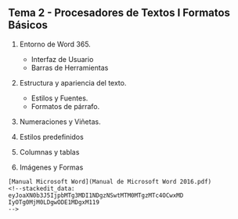 ## **Tema 2 - Procesadores de Textos I Formatos Básicos**

1. Entorno de Word 365.
	- Interfaz de Usuario
	- Barras de Herramientas
	
2. Estructura y apariencia del texto.
	- Estilos y Fuentes. 
	- Formatos de párrafo.
 3. Numeraciones y Viñetas.
 4. Estilos predefinidos
 5. Columnas y tablas
 6. Imágenes y Formas
 
```
[Manual Microsoft Word](Manual de Microsoft Word 2016.pdf)
<!--stackedit_data:
eyJoaXN0b3J5IjpbMTg3MDI1NDgzNSwtMTM0MTgzMTc4OCwxMD
IyOTg0MjM0LDgwODE1MDgxM119
-->